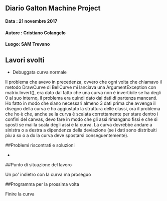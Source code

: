 ## Diario Galton Machine Project

#### Data : 21 novembre 2017 
#### Autore : Cristiano Colangelo
#### Luogo: SAM Trevano

## Lavori svolti

- Debuggata curva normale

Il problema che avevo in precedenza, ovvero che ogni volta che chiamavo il metodo DrawCurve di BellCurve mi lanciava una ArgumentException con matrix.Invert(), era dato dal fatto che una curva non è invertibile se ha degli 0 al suo interno, il problema era quindi dato dai dati di partenza mancanti. Ho fatto in modo che siano necessari almeno 3 dati prima che avvenga il disegno della curva e ho aggiustato la struttura delle classi, ora il problema che ho è che, anche se la curva è scalata correttamente per stare dentro i confini del canvas, devo fare in modo che gli assi rimangano fissi e che si sposti se mai la scala degli assi e la curva. La curva dovrebbe andare a sinistra o a destra a dipendenza della deviazione (se i dati sono distribuiti piu a sx o a dx la curva deve spostarsi conseguentemente).

##Problemi riscontrati e soluzioni

-

##Punto di situazione del lavoro

Un po' indietro con la curva ma proseguo

##Programma per la prossima volta

Finire la curva